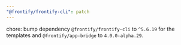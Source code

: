 ```yaml
---
"@frontify/frontify-cli": patch
---
```


chore: bump dependency `@frontify/frontify-cli` to `^5.6.19` for the templates and `@frontify/app-bridge` to `4.0.0-alpha.29`.
